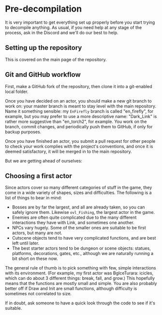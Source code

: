 # Pre-decompilation

It is very important to get everything set up properly before you start trying to decompile anything. As usual, if you need help at any stage of the process, ask in the Discord and we'll do our best to help.

## Setting up the repository

This is covered on the main page of the repository.

## Git and GitHub workflow

First, make a GitHub fork of the repository, then clone it into a git-enabled local folder.

Once you have decided on an actor, you should make a new git branch to work on: your master branch is meant to stay level with the main repository. Name it something sensible: my `EnFirefly` branch is called "en_firefly", for example, but you may prefer to use a more descriptive name: "Dark_Link" is rather more suggestive than "en_torch2", for example. You work on the branch, commit changes, and periodically push them to GitHub, if only for backup purposes.

Once you have finished an actor, you submit a pull request for other people to check your work complies with the project's conventions, and once it is deemed satisfactory, it will be merged in to the main repository.

But we are getting ahead of ourselves:

## Choosing a first actor

Since actors cover so many different categories of stuff in the game, they come in a wide variety of shapes, sizes and difficulties. The following is a list of things to bear in mind:

- Bosses are by far the largest, and all are already taken, so you can safely ignore them. Likewise `ovl_Fishing`, the largest actor in the game.
- Enemies are often quite complicated due to the many different interactions they have with Link, and sometimes one another.
- NPCs vary hugely. Some of the smaller ones are suitable to be first actors, but many are not.
- Cutscene objects tend to have very complicated functions, and are best left until later.
- The best starter actors tend to be dungeon or scene objects: statues, platforms, decorations, gates, etc., although we are naturally running a bit short on these now.

The general rule of thumb is to pick something with few, simple interactions with its environment. (For example, my first actor was BgIceTurara: icicles, which can do about 3 different things: break, fall, and grow.) This hopefully means that the functions are mostly small and simple. You are also probably better off if Draw and Init are small functions, although difficulty is sometimes not correlated to size.

If in doubt, ask someone to have a quick look through the code to see if it's suitable.
